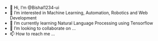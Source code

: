 - 👋 Hi, I’m @Bishal1234-ui
- 👀 I’m interested in Machine Learning, Automation, Robotics and Web Development
- 🌱 I’m currently learning Natural Language Processing using Tensorflow
- 💞️ I’m looking to collaborate on ...
- 📫 How to reach me ...

<!---
Bishal1234-ui/Bishal1234-ui is a ✨ special ✨ repository because its `README.md` (this file) appears on your GitHub profile.
You can click the Preview link to take a look at your changes.
--->
